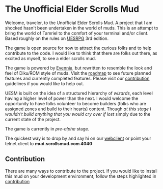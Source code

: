 # The Unofficial Elder Scrolls Mud


Welcome, traveler, to the Unofficial Elder Scrolls Mud. A project that I am shocked hasn't been
undertaken in the world of muds. This is an attempt to bring the world of Tamriel to the comfort of
your terminal and/or client. Based roughly on the rules on [UESRPG][uesrpg] 3rd edition.

The game is open source for now to attract the curious folks and to help contribute to the code. I would like
to think that there are folks out there, as excited as myself, to see a elder scrolls mud. 

The game is powered by [Evennia][evennia], but rewritten to resemble the look and feel of Diku/ROM style 
of muds. Visit the [roadmap][roadmap] to see future planned features and currently completed features. 
Please visit our [contribution][contribute] guidelines if you would like to help out.

UESM is built on the idea of a structured hierarchy of *wizards*, each level having a higher level of power than the next.
I would welcome the opportunity to have folks volunteer to become builders (folks who are assigned zones and build to their hearts) content.
Though *at this stage I wouldn't build anything that you would cry over if lost* simply due to the current state of the project.

The game is currently in *pre-alpha* stage.

The quickest way is to drop by and say hi on our [webclient][webclient_uri]
or point your telnet client to __mud.scrollsmud.com 4040__

## Contribution
There are many ways to contribute to the project. If you would like to install this mud on your
development environment, follow the steps highlighted in [contribution][contribute]




[uesrpg]: https://1d4chan.org/wiki/Unofficial_Elder_Scrolls_RPG#Third_Edition
[evennia]: https://github.com/evennia/evennia
[roadmap]: https://github.com/duysqubix/scrolls/blob/master/ROADMAP.md
[contribute]: https://github.com/duysqubix/scrolls/blob/master/CONTRIBUTE.md
[webclient_uri]: http://mud.scrollsmud.com:4001/webclient/

